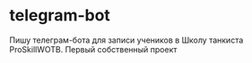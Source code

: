 # telegram-bot

Пишу телеграм-бота для записи учеников в Школу танкиста ProSkillWOTB. Первый собственный проект  